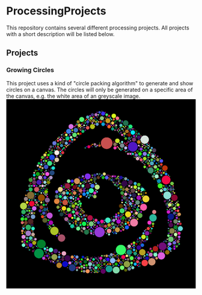 # ProcessingProjects

This repository contains several different processing projects. All projects with a short description will be listed below.

## Projects
### Growing Circles
This project uses a kind of "circle packing algorithm" to generate and show circles on a canvas. The circles will only be generated on a specific area of the canvas, e.g. the white area of an greyscale image.
![Example](https://github.com/Thommynator/ProcessingProjects/blob/master/GrowingCircles/GrowingCircles/demo.png "Example")
